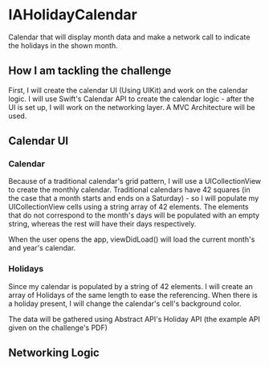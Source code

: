 # IAHolidayCalendar
Calendar that will display month data and make a network call to indicate the holidays in the shown month.

## How I am tackling the challenge
First, I will create the calendar UI (Using UIKit) and work on the calendar logic. I will use Swift's Calendar API to create the calendar logic - after the UI is set up, I will work on the networking layer. A MVC Architecture will be used.

## Calendar UI
### Calendar 
Because of a traditional calendar's grid pattern, I will use a UICollectionView to create the monthly calendar. Traditional calendars have 42 squares (in the case that a month starts and ends on a Saturday) - so I will populate my UICollectionView cells using a string array of 42 elements. The elements that do not correspond to the month's days will be populated with an empty string, whereas the rest will have their days respectively.

When the user opens the app, viewDidLoad() will load the current month's and year's calendar.

### Holidays
Since my calendar is populated by a string of 42 elements. I will create an array of Holidays of the same length to ease the referencing. When there is a holiday present, I will change the calendar's cell's background color.

The data will be gathered using Abstract API's Holiday API (the example API given on the challenge's PDF)



## Networking Logic
